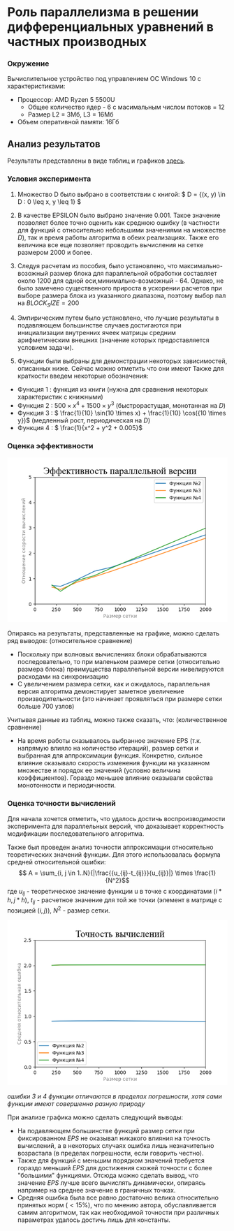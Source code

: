 # Роль параллелизма в решении дифференциальных уравнений в частных производных

### Окружение
Вычислительное устройство под управлением ОС Windows 10 с характеристиками:
- Процессор: AMD Ryzen 5 5500U
  -  Общее количество ядер - 6 с масимальным числом потоков = 12
  -  Размер L2 = 3Мб, L3 = 16Мб
- Объем оперативной памяти: 16Гб 

## Анализ результатов
Результаты представлены в виде таблиц и графиков [здесь](results).

### Условия эксперимента

1. Множество D было выбрано в соответствии с книгой: $ D = {(x, y) \in D : 0 \leq x, y \leq 1} $

2. В качестве EPSILON было выбрано значение $0.001$. Такое значение позволяет более точно оценить как среднюю ошибку (в частности для функций с относительно небольшими значениями на множестве $D$), так и время работы алгоритма в обеих реализациях. Также его величина все еще позволяет проводить вычисления на сетке размером $2000$ и более.

3. Следуя расчетам из пособия, было установлено, что максимально-возожный размер блока для параллельной обработки составляет около $1200$ для одной оси,минимально-возможный - $64$. Однако, не было замечено существенного прироста в ускорении расчетов при выборе размера блока из указанного диапазона, поэтому выбор пал на $BLOCK_SIZE=200$

4. Эмпирическим путем было установлено, что лучшие результаты в подавляющем большинстве случаев достигаются при инициализации внутренних ячеек матрицы средним арифметическим внешних (значение которых предоставляется условием задачи).

5. Функции были выбраны для демонстрации некоторых зависимостей, описанных ниже. Сейчас можно отметить что они имеют
Также для краткости введем некоторые обозначения:
  - Функция 1 : функция из книги (нужна для сравнения некоторых характеристик с книжными)
  - Функция 2 : $500 \times x^4 + 1500 \times y^3$ (быстрорастущая, монотанная на $D$)
  - Функция 3 : $ \frac{1}{10} \sin(10 \times x) + \frac{1}{10} \cos({10 \times y})$ (медленный рост, периодическая на $D$)
  - Функция 4 : $ \frac{1}{x^2 + y^2 + 0.005}$


### Оценка эффективности

![CompareEfficiency](results/compare_efficiency.png)

Опираясь на результаты, представленные на графике, можно сделать ряд выводов: (относительное сравнение)
- Поскольку при волновых вычислениях блоки обрабатываются последовательно, то при маленьком размере сетки (относительно размера блока) преимущества параллельной версии нивелируются расходами на синхронизацию
- С увеличением размера сетки, как и ожидалось, параллельная версия алгоритма демонстирует заметное увеличение производительности (это начинает проявляться при размере сетки больше 700 узлов)

Учитывая данные из таблиц, можно также сказать, что: (количественное сравнение)
- На время работы сказывалось выбранное значение EPS (т.к. напрямую влияло на количество итераций), размер сетки и выбранная для аппроксимации функция. Конкретно, сильное влияние оказывало скорость изменения функции на указанном множестве и порядок ее значений (условно величина коэффициентов). Гораздо меньшее влияние оказывали свойства монотонности и периодичности.

### Оценка точности вычислений

Для начала хочется отметить, что удалось достичь воспроизводимости эксперимента для параллельных версий, что доказывает корректность модификации последовательного алгоритма.

Также был проведен анализ точности аппроксимации относительно теоретических значений функции. Для этого использовалась формула средней относительной ошибки:
$$ A = \sum_{i, j \in 1..N}{|\frac{{u_{ij}-t_{ij}}}{u_{ij}}|} \times \frac{1}{N^2}$$
где $u_{ij}$ - теоретическое значение функции u в точке с координатами $(i * h, j * h)$, $t_{ij}$ - расчетное значение для той же точки (элемент в матрице с позицией $(i, j)$), $N^2$ - размер сетки.

![ApproximationError](results/approximation_error.png)

*ошибки 3 и 4 функции отличаются в пределах погрешности, хотя сами функции имеют совершенно разную природу*

При анализе графика можно сделать следующий выводы:
- На подавляющем большинстве функций размер сетки при фиксированном $EPS$ не оказывал никакого влияния на точность вычислений, а в некоторых случаях ошибка лишь незначительно возрастала (в пределах погрешности, если говорить честно).
- Также для функций с меньшим порядком значений требуется гораздо меньший $EPS$ для достижения схожей точности с более "большими" функциями. Отсюда можно сделать вывод, что значение $EPS$ лучше всего вычислять динамически, опираясь например на среднее значение в граничных точках.
- Средняя ошибка была все равно достаточно велика относительно принятых норм $( < 15\% )$, что по мнению автора, обуславливается самим алгоритмом, так как необходимой точности при различных параметрах удалось достичь лишь для константы.




